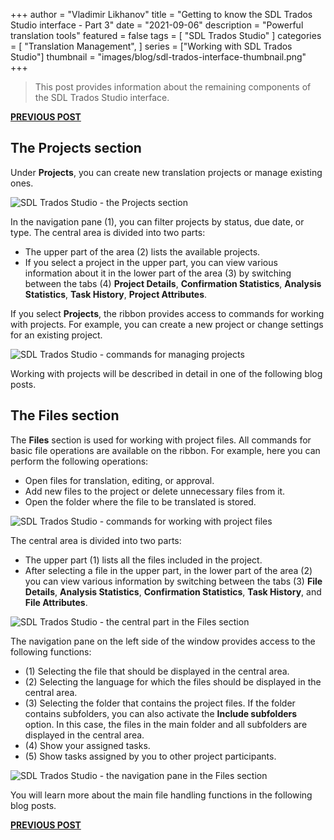 +++
author = "Vladimir Likhanov"
title = "Getting to know the SDL Trados Studio interface - Part 3"
date = "2021-09-06"
description = "Powerful translation tools"
featured = false
tags = [
    "SDL Trados Studio"
]
categories = [
    "Translation Management",
]
series = ["Working with SDL Trados Studio"]
thumbnail = "images/blog/sdl-trados-interface-thumbnail.png"
+++

> This post provides information about the remaining components of the SDL Trados Studio interface.

[**PREVIOUS POST**](/post/sdl-trados-interface-2/)

## The **Projects** section

Under **Projects**, you can create new translation projects or manage existing ones.

![SDL Trados Studio - the Projects section](/images/blog/sdl-trados-interface-projects.png)

In the navigation pane (1), you can filter projects by status, due date, or type. The central area is divided into two parts:

* The upper part of the area (2) lists the available projects.
* If you select a project in the upper part, you can view various information about it in the lower part of the area (3) by
switching between the tabs (4) **Project Details**, **Confirmation Statistics**, **Analysis Statistics**, **Task History**,
**Project Attributes**.

If you select **Projects**, the ribbon provides access to commands for working with projects. For example, you can create a
new project or change settings for an existing project.

![SDL Trados Studio - commands for managing projects](/images/blog/sdl-trados-commands-for-managing-projects.png)

Working with projects will be described in detail in one of the following blog posts.

## The **Files** section

The **Files** section is used for working with project files. All commands for basic file operations are available on the ribbon.
For example, here you can perform the following operations:

* Open files for translation, editing, or approval.
* Add new files to the project or delete unnecessary files from it.
* Open the folder where the file to be translated is stored.

![SDL Trados Studio - commands for working with project files](/images/blog/sdl-trados-commands-for-working-with-project-files.png)

The central area is divided into two parts:

* The upper part (1) lists all the files included in the project.
* After selecting a file in the upper part, in the lower part of the area (2) you can view various information by switching
between the tabs (3) **File Details**, **Analysis Statistics**, **Confirmation Statistics**, **Task History**, and **File Attributes**.

![SDL Trados Studio - the central part in the Files section](/images/blog/sdl-trados-central-part-in-files.png)

The navigation pane on the left side of the window provides access to the following functions:

* (1) Selecting the file that should be displayed in the central area.
* (2) Selecting the language for which the files should be displayed in the central area.
* (3) Selecting the folder that contains the project files. If the folder contains subfolders, you can also activate the **Include subfolders**
option. In this case, the files in the main folder and all subfolders are displayed in the central area.
* (4) Show your assigned tasks.
* (5) Show tasks assigned by you to other project participants.

![SDL Trados Studio - the navigation pane in the Files section](/images/blog/sdl-trados-navigation-pane-in-files.png)

You will learn more about the main file handling functions in the following blog posts.

[**PREVIOUS POST**](/post/sdl-trados-interface-2/)